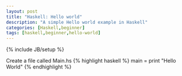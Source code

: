 ```yaml
---
layout: post
title: "Haskell: Hello world"
description: "A simple Hello world example in Haskell"
categories: [Haskell,beginner]
tags: [haskell,beginner,hello-world]
---
```

{% include JB/setup %}

Create a file called Main.hs
{% highlight haskell %}
main = print "Hello World"
{% endhighlight %}